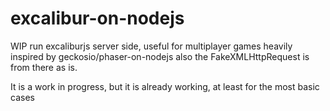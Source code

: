 # excalibur-on-nodejs
WIP run excaliburjs server side, useful for multiplayer games
heavily inspired by geckosio/phaser-on-nodejs also the FakeXMLHttpRequest is from there as is.

It is a work in progress, but it is already working, at least for the most basic cases

